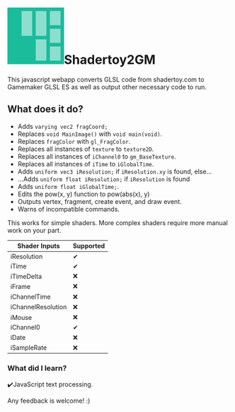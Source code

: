 # ![logo](graphics/Logo.png)Shadertoy2GM 

This javascript webapp converts GLSL code from shadertoy.com to Gamemaker GLSL ES as well as output other necessary code to run.

## What does it do?
* Adds ```varying vec2 fragCoord;```
* Replaces ```void MainImage()``` with ```void main(void)```.
* Replaces ```fragColor``` with ```gl_FragColor```.
* Replaces all instances of ```texture``` to ```texture2D```.
* Replaces all instances of ```iChannel0``` to ```gm_BaseTexture```.
* Replaces all instances of ```iTime``` to ```iGlobalTime```.
* Adds ```uniform vec3 iResolution;``` if ```iResolution.xy``` is found, else...
* ...Adds ```uniform float iResolution;``` if ```iResolution``` is found
* Adds ```uniform float iGlobalTime;```.
* Edits the pow(x, y) function to pow(abs(x), y)
* Outputs vertex, fragment, create event, and draw event.
* Warns of incompatible commands.

This works for simple shaders. More complex shaders require more manual work on your part.

|Shader Inputs|Supported|  
|---|---|
|iResolution|✔|
|iTime|✔|
|iTimeDelta|❌|
|iFrame|❌|
|iChannelTime|❌|
|iChannelResolution|❌|
|iMouse|❌|
|iChannel0|✔|
|iDate|❌|
|iSampleRate|❌|


### What did I learn?
✔️JavaScript text processing.

Any feedback is welcome! :)

